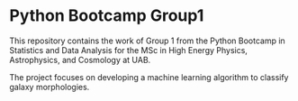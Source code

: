 # Python Bootcamp Group1
This repository contains the work of Group 1 from the Python Bootcamp in Statistics and Data Analysis for the MSc in High Energy Physics, Astrophysics, and Cosmology at UAB. 


The project focuses on developing a machine learning algorithm to classify galaxy morphologies. 
